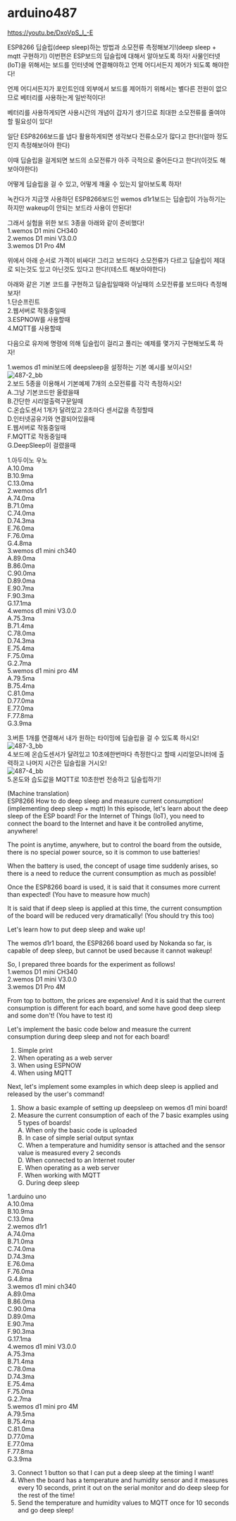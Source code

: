 # arduino487
https://youtu.be/DxoVpS_I_-E

ESP8266 딥슬립(deep sleep)하는 방법과 소모전류 측정해보기!(deep sleep + mqtt 구현하기)
이번편은 ESP보드의 딥슬립에 대해서 알아보도록 하자!
사물인터넷(IoT)을 위해서는 보드를 인터넷에 연결해야하고 언제 어디서든지 제어가 되도록 해야한다!

언제 어디서든지가 포인트인데 외부에서 보드를 제어하기 위해서는 별다른 전원이 없으므로 베터리를 사용하는게 일반적이다!

베터리를 사용하게되면 사용시간의 개념이 갑자기 생기므로 최대한 소모전류를 줄여야할 필요성이 있다!

일단 ESP8266보드를 냅다 활용하게되면 생각보다 전류소모가 많다고 한다!(얼마 정도인지 측정해보아야 한다)

이때 딥슬립을 걸게되면 보드의 소모전류가 아주 극적으로 줄어든다고 한다!(이것도 해보아야한다)

어떻게 딥슬립을 걸 수 있고, 어떻게 깨울 수 있는지 알아보도록 하자!

녹칸다가 지금껏 사용하던 ESP8266보드인 wemos d1r1보드는 딥슬립이 가능하기는 하지만 wakeup이 안되는 보드라 사용이 안된다!

그래서 실험을 위한 보드 3종을 아래와 같이 준비했다!<BR>
1.wemos D1 mini CH340<BR>
2.wemos D1 mini V3.0.0<BR>
3.wemos D1 Pro 4M<BR>

위에서 아래 순서로 가격이 비싸다!
그리고 보드마다 소모전류가 다르고 딥슬립이 제대로 되는것도 있고 아닌것도 있다고 한다!(테스트 해보아야한다)

아래와 같은 기본 코드를 구현하고 딥슬립일때와 아닐때의 소모전류를 보드마다 측정해보자!<BR>
1.단순프린트<BR>
2.웹서버로 작동중일때<BR>
3.ESPNOW를 사용할때<BR>
4.MQTT를 사용할때<BR>

다음으로 유저에 명령에 의해 딥슬립이 걸리고 풀리는 예제를 몇가지 구현해보도록 하자!

1.wemos d1 mini보드에 deepsleep을 설정하는 기본 예시를 보이시오!<BR>
![487-2_bb](https://user-images.githubusercontent.com/106683637/171438851-9c082121-4df0-42d6-8d27-9e4465d1f605.jpg)<BR>
2.보드 5종을 이용해서 기본예제 7개의 소모전류를 각각 측정하시오!<BR>
A.그냥 기본코드만 올렸을때<BR>
B.간단한 시리얼출력구문일때<BR>
C.온습도센서 1개가 달려있고 2초마다 센서값을 측정할때<BR>
D.인터넷공유기와 연결되어있을때<BR>
E.웹서버로 작동중일때<BR>
F.MQTT로 작동중일때<BR>
G.DeepSleep이 걸렸을때<BR>

1.아두이노 우노<BR>
   A.10.0ma<BR>
   B.10.9ma<BR>
   C.13.0ma<BR>
2.wemos d1r1<BR>
   A.74.0ma<BR>
   B.71.0ma<BR>
   C.74.0ma<BR>
   D.74.3ma<BR>
   E.76.0ma<BR>
   F.76.0ma<BR>
   G.4.8ma<BR>
3.wemos d1 mini ch340<BR>
   A.89.0ma<BR>
   B.86.0ma<BR>
   C.90.0ma<BR>
   D.89.0ma<BR>
   E.90.7ma<BR>
   F.90.3ma<BR>
   G.17.1ma<BR>
4.wemos d1 mini V3.0.0<BR>
   A.75.3ma<BR>
   B.71.4ma<BR>
   C.78.0ma<BR>
   D.74.3ma<BR>
   E.75.4ma<BR>
   F.75.0ma<BR>
   G.2.7ma<BR>
5.wemos d1 mini pro 4M<BR>
   A.79.5ma<BR>
   B.75.4ma<BR>
   C.81.0ma<BR>
   D.77.0ma<BR>
   E.77.0ma<BR>
   F.77.8ma<BR>
   G.3.9ma<BR>
  
3.버튼 1개를 연결해서 내가 원하는 타이밍에 딥슬립을 걸 수 있도록 하시오!<BR>
![487-3_bb](https://user-images.githubusercontent.com/106683637/171438930-cea07f86-07dd-4b86-af06-34185e6a3ff9.jpg)<BR>
4.보드에 온습도센서가 달려있고 10초에한번마다 측정한다고 할때 시리얼모니터에 출력하고 나머지 시간은 딥슬립을 거시오!<BR>
![487-4_bb](https://user-images.githubusercontent.com/106683637/171438979-b842f91e-8a70-45be-9007-9c852659b52c.jpg)<BR>
5.온도와 습도값을 MQTT로 10초한번 전송하고 딥슬립하기!<BR>
  
(Machine translation)<BR>
ESP8266 How to do deep sleep and measure current consumption! (implementing deep sleep + mqtt)
In this episode, let's learn about the deep sleep of the ESP board!
For the Internet of Things (IoT), you need to connect the board to the Internet and have it be controlled anytime, anywhere!

The point is anytime, anywhere, but to control the board from the outside, there is no special power source, so it is common to use batteries!

When the battery is used, the concept of usage time suddenly arises, so there is a need to reduce the current consumption as much as possible!

Once the ESP8266 board is used, it is said that it consumes more current than expected! (You have to measure how much)

It is said that if deep sleep is applied at this time, the current consumption of the board will be reduced very dramatically! (You should try this too)

Let's learn how to put deep sleep and wake up!

The wemos d1r1 board, the ESP8266 board used by Nokanda so far, is capable of deep sleep, but cannot be used because it cannot wakeup!

So, I prepared three boards for the experiment as follows!<BR>
1.wemos D1 mini CH340<BR>
2.wemos D1 mini V3.0.0<BR>
3.wemos D1 Pro 4M<BR>

From top to bottom, the prices are expensive!
And it is said that the current consumption is different for each board, and some have good deep sleep and some don't! (You have to test it)

Let's implement the basic code below and measure the current consumption during deep sleep and not for each board!<BR>
1. Simple print<BR>
2. When operating as a web server<BR>
3. When using ESPNOW<BR>
4. When using MQTT<BR>

Next, let's implement some examples in which deep sleep is applied and released by the user's command!

1. Show a basic example of setting up deepsleep on wemos d1 mini board!<BR>
2. Measure the current consumption of each of the 7 basic examples using 5 types of boards!<BR>
A. When only the basic code is uploaded<BR>
B. In case of simple serial output syntax<BR>
C. When a temperature and humidity sensor is attached and the sensor value is measured every 2 seconds<BR>
D. When connected to an Internet router<BR>
E. When operating as a web server<BR>
F. When working with MQTT<BR>
G. During deep sleep<BR>
  
1.arduino uno<BR>
   A.10.0ma<BR>
   B.10.9ma<BR>
   C.13.0ma<BR>
2.wemos d1r1<BR>
   A.74.0ma<BR>
   B.71.0ma<BR>
   C.74.0ma<BR>
   D.74.3ma<BR>
   E.76.0ma<BR>
   F.76.0ma<BR>
   G.4.8ma<BR>
3.wemos d1 mini ch340<BR>
   A.89.0ma<BR>
   B.86.0ma<BR>
   C.90.0ma<BR>
   D.89.0ma<BR>
   E.90.7ma<BR>
   F.90.3ma<BR>
   G.17.1ma<BR>
4.wemos d1 mini V3.0.0<BR>
   A.75.3ma<BR>
   B.71.4ma<BR>
   C.78.0ma<BR>
   D.74.3ma<BR>
   E.75.4ma<BR>
   F.75.0ma<BR>
   G.2.7ma<BR>
5.wemos d1 mini pro 4M<BR>
   A.79.5ma<BR>
   B.75.4ma<BR>
   C.81.0ma<BR>
   D.77.0ma<BR>
   E.77.0ma<BR>
   F.77.8ma<BR>
   G.3.9ma<BR>
  
3. Connect 1 button so that I can put a deep sleep at the timing I want!<BR>
4. When the board has a temperature and humidity sensor and it measures every 10 seconds, print it out on the serial monitor and do deep sleep for the rest of the time!<BR>
5. Send the temperature and humidity values ​​to MQTT once for 10 seconds and go deep sleep!<BR>
